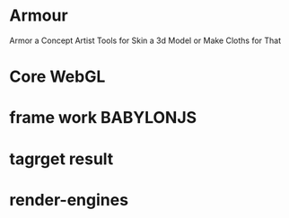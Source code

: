 # Armour
Armor a Concept Artist Tools for Skin a 3d Model or Make Cloths for That

# Core WebGL 
# frame work BABYLONJS 
# tagrget result 
# render-engines
